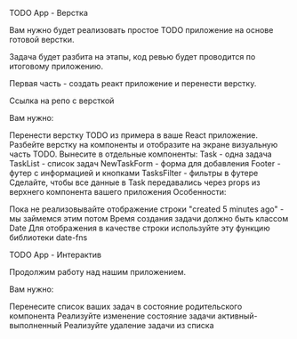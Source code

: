 TODO App - Верстка


Вам нужно будет реализовать простое TODO приложение на основе готовой верстки.

Задача будет разбита на этапы, код ревью будет проводится по итоговому приложению.

Первая часть - создать реакт приложение и перенести верстку.

Ссылка на репо с версткой

Вам нужно:

Перенести верстку TODO из примера в ваше React приложение.
Разбейте верстку на компоненты и отобразите на экране визуальную часть TODO. Вынесите в отдельные компоненты:
Task - одна задача
TaskList - список задач
NewTaskForm - форма для добавления
Footer - футер с информацией и кнопками
TasksFilter - фильтры в футере
Сделайте, чтобы все данные в Task передавались через props из верхнего компонента вашего приложения
Особенности:

Пока не реализовывайте отображение строки "created 5 minutes ago" - мы займемся этим потом
Время создания задачи должно быть классом Date
Для отображения в качестве строки используйте эту функцию библиотеки date-fns

TODO App - Интерактив


Продолжим работу над нашим приложением.

Вам нужно:

Перенесите список ваших задач в состояние родительского компонента
Реализуйте изменение состояние задачи активный-выполненный
Реализуйте удаление задачи из списка

